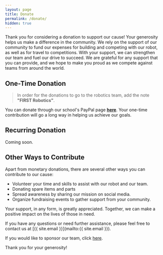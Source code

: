 ```yaml
---
layout: page
title: Donate
permalink: /donate/
hidden: true
---
```

Thank you for considering a donation to support our cause! Your generosity helps us make a difference in the community.  We rely on the support of our community to fund our expenses for building and competing with our robot, as well as for travel to competitions. With your support, we can strengthen our team and fuel our drive to succeed. We are grateful for any support that you can provide, and we hope to make you proud as we compete against teams from around the world.

## One-Time Donation

> In order for the donations to go to the robotics team, add the note **"FIRST Robotics"**.

You can donate through our school's PayPal page **[here](https://www.paypal.com/donate/?hosted_button_id=EDZYYQA8H83WY)**. Your one-time contribution will go a long way in helping us achieve our goals.

## Recurring Donation

Coming soon.

## Other Ways to Contribute

Apart from monetary donations, there are several other ways you can contribute to our cause:

- Volunteer your time and skills to assist with our robot and our team.
- Donating spare items and parts
- Spread awareness by sharing our mission on social media.
- Organize fundraising events to gather support from your community.

Your support, in any form, is greatly appreciated. Together, we can make a positive impact on the lives of those in need.

If you have any questions or need further assistance, please feel free to contact us at [{{ site.email }}](mailto:{{ site.email }}).

If you would like to sponsor our team, click [here](/sponsors).

Thank you for your generosity!

